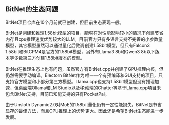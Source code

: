 ## BitNet的生态问题

BitNet项目仓库在10个月前就已创建，但目前生态表现一般。

BitNet是创建和推理1.58bit模型的项目，能够在对性能影响较小的情况下创建节省内存且cpu推理速度优势较大的LLM。目前官方只有多语言支持不完善的小参数量模型，其它模型虽然可以通过量化后微调创建1.58bit模型，但只有Falcon3 1.58bit和BitCPM4是官方的1.58bit模型，另外有Llama3 8b和Qwen3 8b以下版本等少数第三方创建1.58bit版本的模型。

BitNet在推理生态上也有问题，虽然官方有BitNet.cpp并创建了GPU推理内核，但仍然需要手动编译。Electorn BitNet作为唯一一个有预编译和GUI支持的项目，只支持官方模型和小部分第三方模型。Llama.cpp也支持1.58bit模型但没有推理加速，但桌面端Ollama和LM Studio以及移动端的Chatter等基于Llama.cpp项目未包含BitNet支持，目前已知能支持的只有PocketPal。

由于Unsloth Dynamic2.0对MoE的1.58bit量化仍有一定性能损失，BitNet是节省显存的最佳方法，而且CPU推理上的优势更大。因此还是希望BitNet生态能进一步发展。